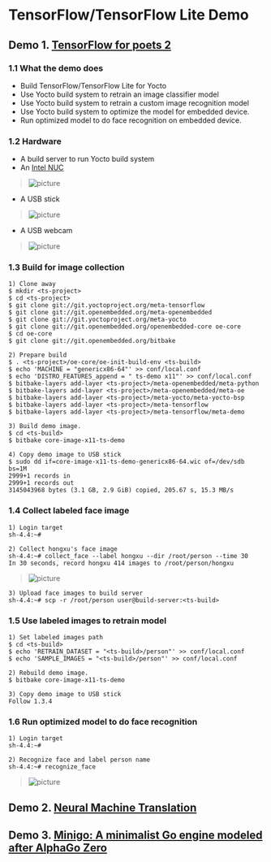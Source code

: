 # TensorFlow/TensorFlow Lite Demo

## Demo 1. [TensorFlow for poets 2](https://codelabs.developers.google.com/codelabs/tensorflow-for-poets-2/#0)
### 1.1 What the demo does
* Build TensorFlow/TensorFlow Lite for Yocto
* Use Yocto build system to retrain an image classifier model
* Use Yocto build system to retrain a custom image recognition model
* Use Yocto build system to optimize the model for embedded device.
* Run optimized model to do face recognition on embedded device.

### 1.2 Hardware
* A build server to run Yocto build system
* An [Intel NUC](https://www.intel.com/content/www/us/en/products/boards-kits/nuc.html)

>![picture](https://github.com/hongxu-jia/meta-tensorflow/blob/master/meta-demo/files/nuc.jpg)

* A USB stick

>![picture](https://github.com/hongxu-jia/meta-tensorflow/blob/master/meta-demo/files/usb_stick.jpg)

* A USB webcam

>![picture](https://github.com/hongxu-jia/meta-tensorflow/blob/master/meta-demo/files/usb_webcam.jpg)

### 1.3 Build for image collection

```
1) Clone away
$ mkdir <ts-project>
$ cd <ts-project>
$ git clone git://git.yoctoproject.org/meta-tensorflow
$ git clone git://git.openembedded.org/meta-openembedded
$ git clone git://git.yoctoproject.org/meta-yocto
$ git clone git://git.openembedded.org/openembedded-core oe-core
$ cd oe-core
$ git clone git://git.openembedded.org/bitbake

2) Prepare build
$ . <ts-project>/oe-core/oe-init-build-env <ts-build>
$ echo 'MACHINE = "genericx86-64"' >> conf/local.conf
$ echo 'DISTRO_FEATURES_append = " ts-demo x11"' >> conf/local.conf
$ bitbake-layers add-layer <ts-project>/meta-openembedded/meta-python
$ bitbake-layers add-layer <ts-project>/meta-openembedded/meta-oe
$ bitbake-layers add-layer <ts-project>/meta-yocto/meta-yocto-bsp
$ bitbake-layers add-layer <ts-project>/meta-tensorflow
$ bitbake-layers add-layer <ts-project>/meta-tensorflow/meta-demo

3) Build demo image.
$ cd <ts-build>
$ bitbake core-image-x11-ts-demo

4) Copy demo image to USB stick
$ sudo dd if=core-image-x11-ts-demo-genericx86-64.wic of=/dev/sdb bs=1M
2999+1 records in
2999+1 records out
3145043968 bytes (3.1 GB, 2.9 GiB) copied, 205.67 s, 15.3 MB/s
```

### 1.4 Collect labeled face image
```
1) Login target
sh-4.4:~#

2) Collect hongxu's face image
sh-4.4:~# collect_face --label hongxu --dir /root/person --time 30
In 30 seconds, record hongxu 414 images to /root/person/hongxu
```
>![picture](https://github.com/hongxu-jia/meta-tensorflow/blob/master/meta-demo/files/label_hongxu.gif)
```
3) Upload face images to build server
sh-4.4:~# scp -r /root/person user@build-server:<ts-build>
```

### 1.5 Use labeled images to retrain model
```
1) Set labeled images path
$ cd <ts-build>
$ echo 'RETRAIN_DATASET = "<ts-build>/person"' >> conf/local.conf
$ echo 'SAMPLE_IMAGES = "<ts-build>/person"' >> conf/local.conf

2) Rebuild demo image.
$ bitbake core-image-x11-ts-demo

3) Copy demo image to USB stick
Follow 1.3.4
```

### 1.6 Run optimized model to do face recognition
```
1) Login target
sh-4.4:~#

2) Recognize face and label person name
sh-4.4:~# recognize_face
```
>![picture](https://github.com/hongxu-jia/meta-tensorflow/blob/master/meta-demo/files/tensorflow-demo.gif)

## Demo 2. [Neural Machine Translation](https://github.com/hongxu-jia/meta-tensorflow/blob/master/meta-demo/recipes-demo/nmt/README-nmt.md)

## Demo 3. [Minigo: A minimalist Go engine modeled after AlphaGo Zero](https://github.com/hongxu-jia/meta-tensorflow/blob/master/meta-demo/recipes-demo/minigo/README.md)
